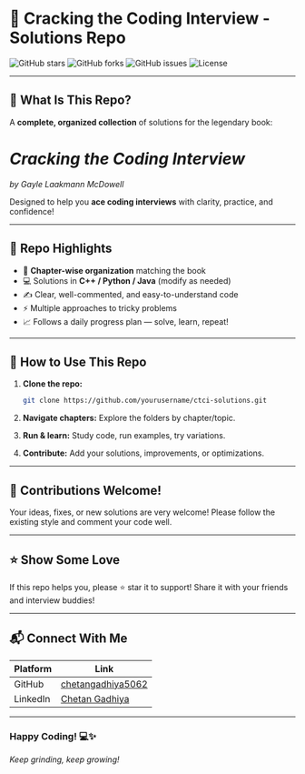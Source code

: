 # 🚀 Cracking the Coding Interview - Solutions Repo

![GitHub stars](https://img.shields.io/github/stars/chetangadhiya5062/ctci-solutions?style=social)
![GitHub forks](https://img.shields.io/github/forks/chetangadhiya5062/ctci-solutions?style=social)
![GitHub issues](https://img.shields.io/github/issues/chetangadhiya5062/ctci-solutions)
![License](https://img.shields.io/github/license/chetangadhiya5062/ctci-solutions)

---

## 🎯 What Is This Repo?

A **complete, organized collection** of solutions for the legendary book:

# *Cracking the Coding Interview*

*by Gayle Laakmann McDowell*

Designed to help you **ace coding interviews** with clarity, practice, and confidence!

---

## 🧩 Repo Highlights

* 📂 **Chapter-wise organization** matching the book
* 💻 Solutions in **C++ / Python / Java** (modify as needed)
* ✍️ Clear, well-commented, and easy-to-understand code
* ⚡ Multiple approaches to tricky problems
* 📈 Follows a daily progress plan — solve, learn, repeat!

---

## 🔧 How to Use This Repo

1. **Clone the repo:**

   ```bash
   git clone https://github.com/yourusername/ctci-solutions.git
   ```
2. **Navigate chapters:**
   Explore the folders by chapter/topic.
3. **Run & learn:**
   Study code, run examples, try variations.
4. **Contribute:**
   Add your solutions, improvements, or optimizations.

---

## 🤝 Contributions Welcome!

Your ideas, fixes, or new solutions are very welcome!
Please follow the existing style and comment your code well.

---

## ⭐ Show Some Love

If this repo helps you, please ⭐ star it to support!
Share it with your friends and interview buddies!

---

## 📬 Connect With Me

| Platform | Link                                                                     |
| -------- | -------------------------------------------------------                  |
| GitHub   | [chetangadhiya5062](https://github.com/chetangadhiya5062)                |
| LinkedIn | [Chetan Gadhiya](https://www.linkedin.com/in/chetan-gadhiya-4923a6284/)  |

---

### Happy Coding! 💻✨

*Keep grinding, keep growing!*
